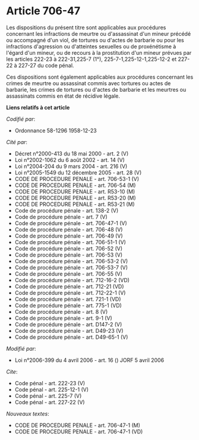 # Article 706-47

Les dispositions du présent titre sont applicables aux procédures concernant les infractions de meurtre ou d'assassinat d'un
mineur précédé ou accompagné d'un viol, de tortures ou d'actes de barbarie ou pour les infractions d'agression ou d'atteintes
sexuelles ou de proxénétisme à l'égard d'un mineur, ou de recours à la prostitution d'un mineur prévues par les articles
222-23 à 222-31,225-7 (1°), 225-7-1,225-12-1,225-12-2 et 227-22 à 227-27 du code pénal. 

Ces dispositions sont également applicables aux procédures concernant les crimes de meurtre ou assassinat commis avec
tortures ou actes de barbarie, les crimes de tortures ou d'actes de barbarie et les meurtres ou assassinats commis en état de
récidive légale.

**Liens relatifs à cet article**

_Codifié par_:

  - Ordonnance 58-1296 1958-12-23

_Cité par_:

  - Décret n°2000-413 du 18 mai 2000 - art. 2 (V)
  - Loi n°2002-1062 du 6 août 2002 - art. 14 (V)
  - Loi n°2004-204 du 9 mars 2004 - art. 216 (V)
  - Loi n°2005-1549 du 12 décembre 2005 - art. 28 (V)
  - CODE DE PROCEDURE PENALE - art. 706-53-1 (V)
  - CODE DE PROCEDURE PENALE - art. 706-54 (M)
  - CODE DE PROCEDURE PENALE - art. R53-10 (M)
  - CODE DE PROCEDURE PENALE - art. R53-20 (M)
  - CODE DE PROCEDURE PENALE - art. R53-21 (M)
  - Code de procédure pénale - art. 138-2 (V)
  - Code de procédure pénale - art. 7 (V)
  - Code de procédure pénale - art. 706-47-1 (V)
  - Code de procédure pénale - art. 706-48 (V)
  - Code de procédure pénale - art. 706-49 (V)
  - Code de procédure pénale - art. 706-51-1 (V)
  - Code de procédure pénale - art. 706-52 (V)
  - Code de procédure pénale - art. 706-53 (V)
  - Code de procédure pénale - art. 706-53-2 (V)
  - Code de procédure pénale - art. 706-53-7 (V)
  - Code de procédure pénale - art. 706-55 (V)
  - Code de procédure pénale - art. 712-16-2 (VD)
  - Code de procédure pénale - art. 712-21 (VD)
  - Code de procédure pénale - art. 712-22-1 (V)
  - Code de procédure pénale - art. 721-1 (VD)
  - Code de procédure pénale - art. 775-1 (VD)
  - Code de procédure pénale - art. 8 (V)
  - Code de procédure pénale - art. 9-1 (V)
  - Code de procédure pénale - art. D147-2 (V)
  - Code de procédure pénale - art. D49-23 (V)
  - Code de procédure pénale - art. D49-65-1 (V)

_Modifié par_:

  - Loi n°2006-399 du 4 avril 2006 - art. 16 () JORF 5 avril 2006

_Cite_:

  - Code pénal - art. 222-23 (V)
  - Code pénal - art. 225-12-1 (V)
  - Code pénal - art. 225-7 (V)
  - Code pénal - art. 227-22 (V)

_Nouveaux textes_:

  - CODE DE PROCEDURE PENALE - art. 706-47-1 (M)
  - CODE DE PROCEDURE PENALE - art. 706-47-1 (VD)
